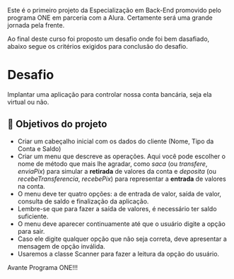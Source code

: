 Este é o primeiro projeto da Especialização em Back-End promovido pelo programa ONE em parceria com a Alura. Certamente será uma grande jornada pela frente.

Ao final deste curso foi proposto um desafio onde foi bem dasafiado, abaixo segue os critérios exigidos para conclusão do desafio.  

# Desafio

Implantar uma aplicação para controlar nossa conta bancária, seja ela virtual ou não.

## 🔨 Objetivos do projeto

- Criar um cabeçalho inicial com os dados do cliente (Nome, Tipo da Conta e Saldo)
- Criar um menu que descreve as operações. Aqui você pode escolher o nome de método que mais lhe agradar, como *saca* (ou *transfere*, *enviaPix*) para simular a **retirada** de valores da conta
  e *deposita* (ou *recebeTransferencia*, *recebePix*) para representar a **entrada** de valores na conta.
- O menu deve ter quatro opções: a de entrada de valor, saída de valor, consulta de saldo e finalização da aplicação.
- Lembre-se que para fazer a saída de valores, é necessário ter saldo suficiente.
- O menu deve aparecer continuamente até que o usuário digite a opção para sair.
- Caso ele digite qualquer opção que não seja correta, deve apresentar a mensagem de opção inválida.
- Usaremos a classe Scanner para fazer a leitura da opção do usuário.
<p></p>

Avante Programa ONE!!!